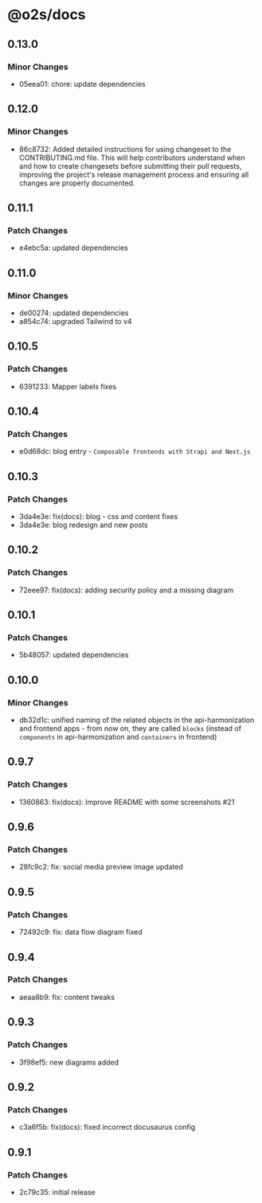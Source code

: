 # @o2s/docs

## 0.13.0

### Minor Changes

- 05eea01: chore: update dependencies

## 0.12.0

### Minor Changes

- 86c8732: Added detailed instructions for using changeset to the CONTRIBUTING.md file. This will help contributors understand when and how to create changesets before submitting their pull requests, improving the project's release management process and ensuring all changes are properly documented.

## 0.11.1

### Patch Changes

- e4ebc5a: updated dependencies

## 0.11.0

### Minor Changes

- de00274: updated dependencies
- a854c74: upgraded Tailwind to v4

## 0.10.5

### Patch Changes

- 6391233: Mapper labels fixes

## 0.10.4

### Patch Changes

- e0d68dc: blog entry - `Composable frontends with Strapi and Next.js`

## 0.10.3

### Patch Changes

- 3da4e3e: fix(docs): blog - css and content fixes
- 3da4e3e: blog redesign and new posts

## 0.10.2

### Patch Changes

- 72eee97: fix(docs): adding security policy and a missing diagram

## 0.10.1

### Patch Changes

- 5b48057: updated dependencies

## 0.10.0

### Minor Changes

- db32d1c: unified naming of the related objects in the api-harmonization and frontend apps - from now on, they are called `blocks` (instead of `components` in api-harmonization and `containers` in frontend)

## 0.9.7

### Patch Changes

- 1360863: fix(docs): Improve README with some screenshots #21

## 0.9.6

### Patch Changes

- 28fc9c2: fix: social media preview image updated

## 0.9.5

### Patch Changes

- 72492c9: fix: data flow diagram fixed

## 0.9.4

### Patch Changes

- aeaa8b9: fix: content tweaks

## 0.9.3

### Patch Changes

- 3f98ef5: new diagrams added

## 0.9.2

### Patch Changes

- c3a6f5b: fix(docs): fixed incorrect docusaurus config

## 0.9.1

### Patch Changes

- 2c79c35: initial release
